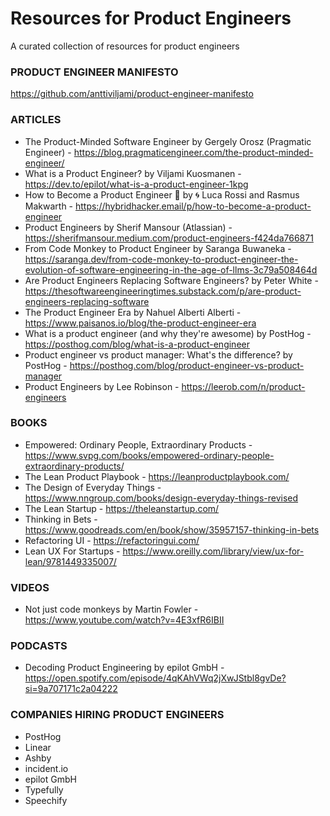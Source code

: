# Resources for Product Engineers

A curated collection of resources for product engineers

### PRODUCT ENGINEER MANIFESTO

https://github.com/anttiviljami/product-engineer-manifesto

### ARTICLES

- The Product-Minded Software Engineer by Gergely Orosz (Pragmatic Engineer) - https://blog.pragmaticengineer.com/the-product-minded-engineer/
- What is a Product Engineer? by Viljami Kuosmanen - https://dev.to/epilot/what-is-a-product-engineer-1kpg
- How to Become a Product Engineer 🎨 by 🌀 Luca Rossi and Rasmus Makwarth - https://hybridhacker.email/p/how-to-become-a-product-engineer
- Product Engineers by Sherif Mansour (Atlassian) - https://sherifmansour.medium.com/product-engineers-f424da766871
- From Code Monkey to Product Engineer by Saranga Buwaneka - https://saranga.dev/from-code-monkey-to-product-engineer-the-evolution-of-software-engineering-in-the-age-of-llms-3c79a508464d
- Are Product Engineers Replacing Software Engineers? by Peter White - https://thesoftwareengineeringtimes.substack.com/p/are-product-engineers-replacing-software
- The Product Engineer Era by Nahuel Alberti Alberti - https://www.paisanos.io/blog/the-product-engineer-era
- What is a product engineer (and why they're awesome) by PostHog - https://posthog.com/blog/what-is-a-product-engineer
- Product engineer vs product manager: What's the difference? by PostHog - https://posthog.com/blog/product-engineer-vs-product-manager
- Product Engineers by Lee Robinson - https://leerob.com/n/product-engineers

### BOOKS

- Empowered: Ordinary People, Extraordinary Products - https://www.svpg.com/books/empowered-ordinary-people-extraordinary-products/
- The Lean Product Playbook - https://leanproductplaybook.com/
- The Design of Everyday Things - https://www.nngroup.com/books/design-everyday-things-revised
- The Lean Startup - https://theleanstartup.com/
- Thinking in Bets - https://www.goodreads.com/en/book/show/35957157-thinking-in-bets
- Refactoring UI - https://refactoringui.com/
- Lean UX For Startups - https://www.oreilly.com/library/view/ux-for-lean/9781449335007/

### VIDEOS

- Not just code monkeys by Martin Fowler - https://www.youtube.com/watch?v=4E3xfR6IBII

### PODCASTS

- Decoding Product Engineering by epilot GmbH - https://open.spotify.com/episode/4qKAhVWq2jXwJStbl8gvDe?si=9a707171c2a04222

### COMPANIES HIRING PRODUCT ENGINEERS

- PostHog
- Linear
- Ashby
- incident.io
- epilot GmbH
- Typefully
- Speechify
